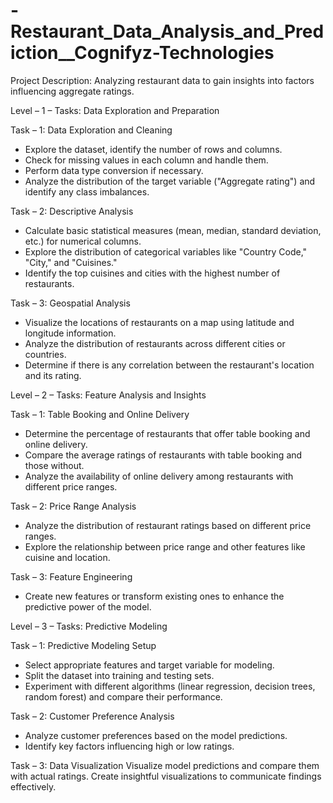 # -Restaurant_Data_Analysis_and_Prediction__Cognifyz-Technologies

Project Description: Analyzing restaurant data to gain insights into factors influencing aggregate ratings.

Level – 1 – Tasks: Data Exploration and Preparation

Task – 1: Data Exploration and Cleaning
- Explore the dataset, identify the number of rows and columns.
- Check for missing values in each column and handle them.
- Perform data type conversion if necessary.
- Analyze the distribution of the target variable ("Aggregate rating") and identify any class imbalances.

Task – 2: Descriptive Analysis
- Calculate basic statistical measures (mean, median, standard deviation, etc.) for numerical columns.
- Explore the distribution of categorical variables like "Country Code," "City," and "Cuisines."
- Identify the top cuisines and cities with the highest number of restaurants.

Task – 3: Geospatial Analysis
- Visualize the locations of restaurants on a map using latitude and longitude information.
- Analyze the distribution of restaurants across different cities or countries.
- Determine if there is any correlation between the restaurant's location and its rating.

Level – 2 – Tasks: Feature Analysis and Insights

Task – 1: Table Booking and Online Delivery
- Determine the percentage of restaurants that offer table booking and online delivery.
- Compare the average ratings of restaurants with table booking and those without.
- Analyze the availability of online delivery among restaurants with different price ranges.

Task – 2: Price Range Analysis
- Analyze the distribution of restaurant ratings based on different price ranges.
- Explore the relationship between price range and other features like cuisine and location.

Task – 3: Feature Engineering
- Create new features or transform existing ones to enhance the predictive power of the model.

Level – 3 – Tasks: Predictive Modeling

Task – 1: Predictive Modeling Setup
- Select appropriate features and target variable for modeling.
- Split the dataset into training and testing sets.
- Experiment with different algorithms (linear regression, decision trees, random forest) and compare their performance.


Task – 2: Customer Preference Analysis
- Analyze customer preferences based on the model predictions.
- Identify key factors influencing high or low ratings.

Task – 3: Data Visualization
Visualize model predictions and compare them with actual ratings.
Create insightful visualizations to communicate findings effectively.

